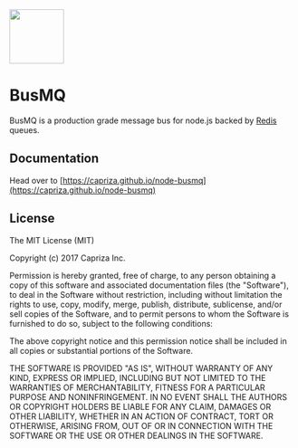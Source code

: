<img src="https://capriza.github.io/images/logos/logos-busmq.svg" height="96" align="center" />

# BusMQ

BusMQ is a production grade message bus for node.js backed by [Redis](http://redis.io/) queues.

## Documentation 

Head over to [https://capriza.github.io/node-busmq](https://capriza.github.io/node-busmq)

## License

The MIT License (MIT)

Copyright (c) 2017 Capriza Inc.

Permission is hereby granted, free of charge, to any person obtaining a copy
of this software and associated documentation files (the "Software"), to deal
in the Software without restriction, including without limitation the rights
to use, copy, modify, merge, publish, distribute, sublicense, and/or sell
copies of the Software, and to permit persons to whom the Software is
furnished to do so, subject to the following conditions:

The above copyright notice and this permission notice shall be included in
all copies or substantial portions of the Software.

THE SOFTWARE IS PROVIDED "AS IS", WITHOUT WARRANTY OF ANY KIND, EXPRESS OR
IMPLIED, INCLUDING BUT NOT LIMITED TO THE WARRANTIES OF MERCHANTABILITY,
FITNESS FOR A PARTICULAR PURPOSE AND NONINFRINGEMENT. IN NO EVENT SHALL THE
AUTHORS OR COPYRIGHT HOLDERS BE LIABLE FOR ANY CLAIM, DAMAGES OR OTHER
LIABILITY, WHETHER IN AN ACTION OF CONTRACT, TORT OR OTHERWISE, ARISING FROM,
OUT OF OR IN CONNECTION WITH THE SOFTWARE OR THE USE OR OTHER DEALINGS IN
THE SOFTWARE.

